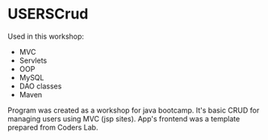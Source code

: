 # USERSCrud

Used in this workshop:
- MVC
- Servlets
- OOP
- MySQL
- DAO classes
- Maven

Program was created as a workshop for java bootcamp. It's basic CRUD for managing users using MVC (jsp sites). App's frontend was a template prepared from Coders Lab.
